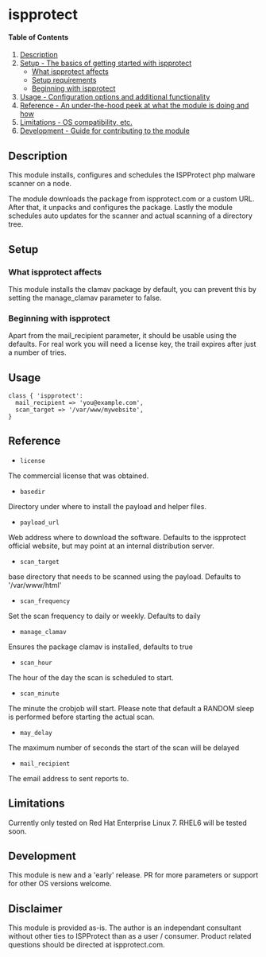 # ispprotect

#### Table of Contents

1. [Description](#description)
1. [Setup - The basics of getting started with ispprotect](#setup)
    * [What ispprotect affects](#what-ispprotect-affects)
    * [Setup requirements](#setup-requirements)
    * [Beginning with ispprotect](#beginning-with-ispprotect)
1. [Usage - Configuration options and additional functionality](#usage)
1. [Reference - An under-the-hood peek at what the module is doing and how](#reference)
1. [Limitations - OS compatibility, etc.](#limitations)
1. [Development - Guide for contributing to the module](#development)

## Description

This module installs, configures and schedules the ISPProtect php malware scanner
on a node.

The module downloads the package from ispprotect.com or a custom URL. After that,
it unpacks and configures the package. Lastly the module schedules auto updates
for the scanner and actual scanning of a directory tree.

## Setup

### What ispprotect affects

This module installs the clamav package by default, you can prevent this by
setting the manage_clamav parameter to false.


### Beginning with ispprotect

Apart from the mail_recipient parameter, it should be usable using the defaults.
For real work you will need a license key, the trail expires after just a number
of tries.

## Usage

```
class { 'ispprotect':
  mail_recipient => 'you@example.com',
  scan_target => '/var/www/mywebsite',
}
```

## Reference

* `license`

The commercial license that was obtained.

* `basedir`

Directory under where to install the payload and helper files.

* `payload_url`

Web address where to download the software. Defaults to the ispprotect official
website, but may point at an internal distribution server.

* `scan_target`

base directory that needs to be scanned using the payload. Defaults to '/var/www/html'

* `scan_frequency`

Set the scan frequency to daily or weekly. Defaults to daily

* `manage_clamav`

Ensures the package clamav is installed, defaults to true

* `scan_hour`

The hour of the day the scan is scheduled to start.

* `scan_minute`

The minute the crobjob will start. Please note that default a RANDOM
sleep is performed before starting the actual scan.

* `may_delay`

The maximum number of seconds the start of the scan will be delayed


* `mail_recipient`

The email address to sent reports to.


## Limitations

Currently only tested on Red Hat Enterprise Linux 7. RHEL6 will be tested soon.

## Development

This module is new and a 'early' release. PR for more parameters or support for
other OS versions welcome.

## Disclaimer

This module is provided as-is. The author is an independant consultant without
other ties to ISPProtect than as a user / consumer. Product related questions
should be directed at ispprotect.com.
